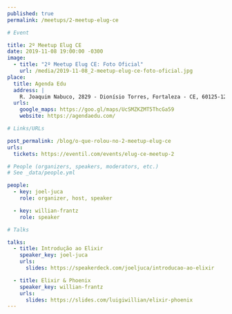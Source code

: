 ```yaml
---
published: true
permalink: /meetups/2-meetup-elug-ce

# Event

title: 2º Meetup Elug CE
date: 2019-11-08 19:00:00 -0300
image:
  - title: "2º Meetup Elug CE: Foto Oficial"
    url: /media/2019-11-08_2-meetup-elug-ce-foto-oficial.jpg
place:
  title: Agenda Edu
  address: |
    R. Joaquim Nabuco, 2829 - Dionísio Torres, Fortaleza - CE, 60125-121
  urls:
    google_maps: https://goo.gl/maps/UcSMZKZMT5ThcGa59
    website: https://agendaedu.com/

# Links/URLs

post_permalink: /blog/o-que-rolou-no-2-meetup-elug-ce
urls:
  tickets: https://eventil.com/events/elug-ce-meetup-2

# People (organizers, speakers, moderators, etc.)
# See _data/people.yml

people:
  - key: joel-juca
    role: organizer, host, speaker

  - key: willian-frantz
    role: speaker

# Talks

talks:
  - title: Introdução ao Elixir
    speaker_key: joel-juca
    urls:
      slides: https://speakerdeck.com/joeljuca/introducao-ao-elixir

  - title: Elixir & Phoenix
    speaker_key: willian-frantz
    urls:
      slides: https://slides.com/luigiwillian/elixir-phoenix
---
```

